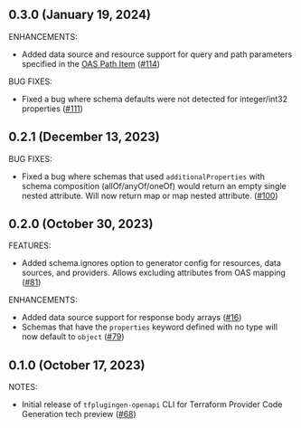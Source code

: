 ## 0.3.0 (January 19, 2024)

ENHANCEMENTS:

* Added data source and resource support for query and path parameters specified in the [OAS Path Item](https://spec.openapis.org/oas/v3.1.0#path-item-object) ([#114](https://github.com/raphaelfff/terraform-plugin-codegen-openapi/issues/114))

BUG FIXES:

* Fixed a bug where schema defaults were not detected for integer/int32 properties ([#111](https://github.com/raphaelfff/terraform-plugin-codegen-openapi/issues/111))

## 0.2.1 (December 13, 2023)

BUG FIXES:

* Fixed a bug where schemas that used `additionalProperties` with schema composition (allOf/anyOf/oneOf) would return an empty single nested attribute. Will now return map or map nested attribute. ([#100](https://github.com/raphaelfff/terraform-plugin-codegen-openapi/issues/100))

## 0.2.0 (October 30, 2023)

FEATURES:

* Added schema.ignores option to generator config for resources, data sources, and providers. Allows excluding attributes from OAS mapping ([#81](https://github.com/raphaelfff/terraform-plugin-codegen-openapi/issues/81))

ENHANCEMENTS:

* Added data source support for response body arrays ([#16](https://github.com/raphaelfff/terraform-plugin-codegen-openapi/issues/16))
* Schemas that have the `properties` keyword defined with no type will now default to `object` ([#79](https://github.com/raphaelfff/terraform-plugin-codegen-openapi/issues/79))

## 0.1.0 (October 17, 2023)

NOTES:

* Initial release of `tfplugingen-openapi` CLI for Terraform Provider Code Generation tech preview ([#68](https://github.com/raphaelfff/terraform-plugin-codegen-openapi/issues/68))

